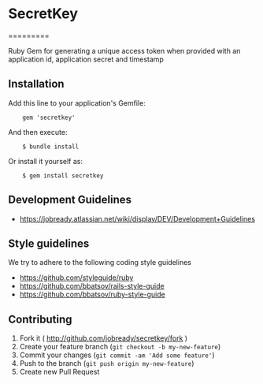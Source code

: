 # SecretKey

=========

Ruby Gem for generating a unique access token when provided with an application id, application secret and timestamp

## Installation

Add this line to your application's Gemfile:

        gem 'secretkey'

And then execute:

        $ bundle install

Or install it yourself as:

        $ gem install secretkey


## Development Guidelines

  * https://jobready.atlassian.net/wiki/display/DEV/Development+Guidelines

## Style guidelines

We try to adhere to the following coding style guidelines

  * https://github.com/styleguide/ruby
  * https://github.com/bbatsov/rails-style-guide
  * https://github.com/bbatsov/ruby-style-guide

## Contributing

1. Fork it ( http://github.com/jobready/secretkey/fork )
2. Create your feature branch (`git checkout -b my-new-feature`)
3. Commit your changes (`git commit -am 'Add some feature'`)
4. Push to the branch (`git push origin my-new-feature`)
5. Create new Pull Request